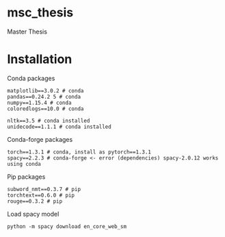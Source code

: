 # msc_thesis
Master Thesis

# Installation
Conda packages
```
matplotlib==3.0.2 # conda
pandas==0.24.2 5 # conda
numpy==1.15.4 # conda
coloredlogs==10.0 # conda

nltk==3.5 # conda installed
unidecode==1.1.1 # conda installed
```
Conda-forge packages
```
torch==1.3.1 # conda, install as pytorch==1.3.1
spacy==2.2.3 # conda-forge <- error (dependencies) spacy-2.0.12 works using conda
```
Pip packages
```
subword_nmt==0.3.7 # pip
torchtext==0.6.0 # pip
rouge==0.3.2 # pip
```

Load spacy model
```
python -m spacy download en_core_web_sm
```
